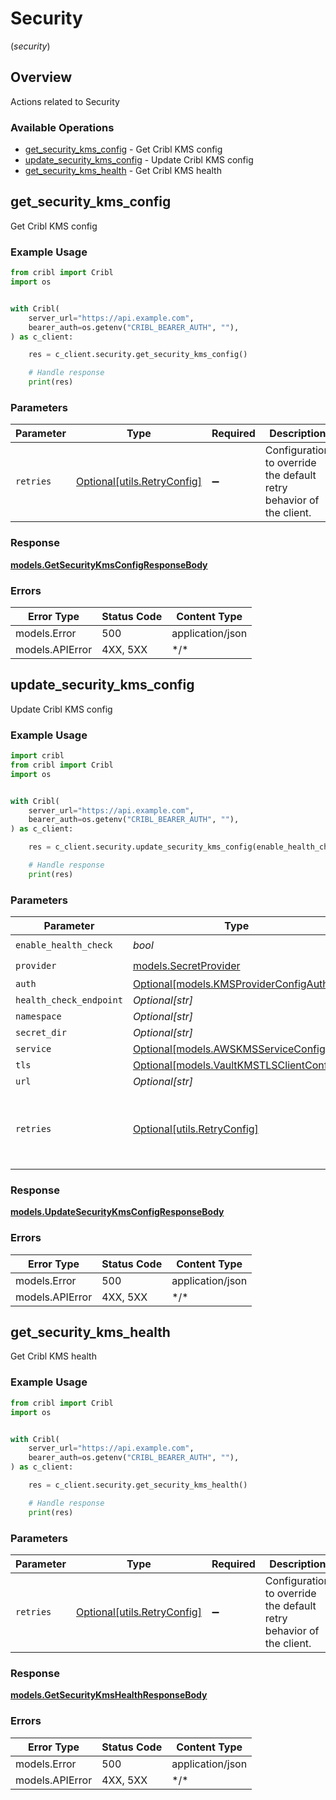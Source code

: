 # Security
(*security*)

## Overview

Actions related to Security

### Available Operations

* [get_security_kms_config](#get_security_kms_config) - Get Cribl KMS config
* [update_security_kms_config](#update_security_kms_config) - Update Cribl KMS config
* [get_security_kms_health](#get_security_kms_health) - Get Cribl KMS health

## get_security_kms_config

Get Cribl KMS config

### Example Usage

```python
from cribl import Cribl
import os


with Cribl(
    server_url="https://api.example.com",
    bearer_auth=os.getenv("CRIBL_BEARER_AUTH", ""),
) as c_client:

    res = c_client.security.get_security_kms_config()

    # Handle response
    print(res)

```

### Parameters

| Parameter                                                           | Type                                                                | Required                                                            | Description                                                         |
| ------------------------------------------------------------------- | ------------------------------------------------------------------- | ------------------------------------------------------------------- | ------------------------------------------------------------------- |
| `retries`                                                           | [Optional[utils.RetryConfig]](../../models/utils/retryconfig.md)    | :heavy_minus_sign:                                                  | Configuration to override the default retry behavior of the client. |

### Response

**[models.GetSecurityKmsConfigResponseBody](../../models/getsecuritykmsconfigresponsebody.md)**

### Errors

| Error Type       | Status Code      | Content Type     |
| ---------------- | ---------------- | ---------------- |
| models.Error     | 500              | application/json |
| models.APIError  | 4XX, 5XX         | \*/\*            |

## update_security_kms_config

Update Cribl KMS config

### Example Usage

```python
import cribl
from cribl import Cribl
import os


with Cribl(
    server_url="https://api.example.com",
    bearer_auth=os.getenv("CRIBL_BEARER_AUTH", ""),
) as c_client:

    res = c_client.security.update_security_kms_config(enable_health_check=True, provider=cribl.SecretProvider.VAULT)

    # Handle response
    print(res)

```

### Parameters

| Parameter                                                                           | Type                                                                                | Required                                                                            | Description                                                                         |
| ----------------------------------------------------------------------------------- | ----------------------------------------------------------------------------------- | ----------------------------------------------------------------------------------- | ----------------------------------------------------------------------------------- |
| `enable_health_check`                                                               | *bool*                                                                              | :heavy_check_mark:                                                                  | N/A                                                                                 |
| `provider`                                                                          | [models.SecretProvider](../../models/secretprovider.md)                             | :heavy_check_mark:                                                                  | N/A                                                                                 |
| `auth`                                                                              | [Optional[models.KMSProviderConfigAuth]](../../models/kmsproviderconfigauth.md)     | :heavy_minus_sign:                                                                  | N/A                                                                                 |
| `health_check_endpoint`                                                             | *Optional[str]*                                                                     | :heavy_minus_sign:                                                                  | N/A                                                                                 |
| `namespace`                                                                         | *Optional[str]*                                                                     | :heavy_minus_sign:                                                                  | N/A                                                                                 |
| `secret_dir`                                                                        | *Optional[str]*                                                                     | :heavy_minus_sign:                                                                  | N/A                                                                                 |
| `service`                                                                           | [Optional[models.AWSKMSServiceConfig]](../../models/awskmsserviceconfig.md)         | :heavy_minus_sign:                                                                  | N/A                                                                                 |
| `tls`                                                                               | [Optional[models.VaultKMSTLSClientConfig]](../../models/vaultkmstlsclientconfig.md) | :heavy_minus_sign:                                                                  | N/A                                                                                 |
| `url`                                                                               | *Optional[str]*                                                                     | :heavy_minus_sign:                                                                  | N/A                                                                                 |
| `retries`                                                                           | [Optional[utils.RetryConfig]](../../models/utils/retryconfig.md)                    | :heavy_minus_sign:                                                                  | Configuration to override the default retry behavior of the client.                 |

### Response

**[models.UpdateSecurityKmsConfigResponseBody](../../models/updatesecuritykmsconfigresponsebody.md)**

### Errors

| Error Type       | Status Code      | Content Type     |
| ---------------- | ---------------- | ---------------- |
| models.Error     | 500              | application/json |
| models.APIError  | 4XX, 5XX         | \*/\*            |

## get_security_kms_health

Get Cribl KMS health

### Example Usage

```python
from cribl import Cribl
import os


with Cribl(
    server_url="https://api.example.com",
    bearer_auth=os.getenv("CRIBL_BEARER_AUTH", ""),
) as c_client:

    res = c_client.security.get_security_kms_health()

    # Handle response
    print(res)

```

### Parameters

| Parameter                                                           | Type                                                                | Required                                                            | Description                                                         |
| ------------------------------------------------------------------- | ------------------------------------------------------------------- | ------------------------------------------------------------------- | ------------------------------------------------------------------- |
| `retries`                                                           | [Optional[utils.RetryConfig]](../../models/utils/retryconfig.md)    | :heavy_minus_sign:                                                  | Configuration to override the default retry behavior of the client. |

### Response

**[models.GetSecurityKmsHealthResponseBody](../../models/getsecuritykmshealthresponsebody.md)**

### Errors

| Error Type       | Status Code      | Content Type     |
| ---------------- | ---------------- | ---------------- |
| models.Error     | 500              | application/json |
| models.APIError  | 4XX, 5XX         | \*/\*            |